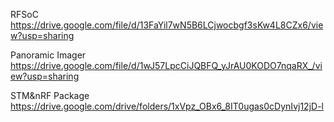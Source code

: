 RFSoC
https://drive.google.com/file/d/13FaYil7wN5B6LCjwocbgf3sKw4L8CZx6/view?usp=sharing

Panoramic Imager
https://drive.google.com/file/d/1wJ57LpcCiJQBFQ_yJrAU0KODO7nqaRX_/view?usp=sharing

STM&nRF Package
https://drive.google.com/drive/folders/1xVpz_OBx6_8IT0ugas0cDynIvj12jD-l
